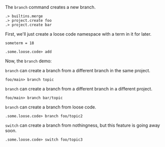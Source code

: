 The `branch` command creates a new branch.

```ucm:hide
.> builtins.merge
.> project.create foo
.> project.create bar
```

First, we'll just create a loose code namespace with a term in it for later.

```unison:hide
someterm = 18
```

```ucm
.some.loose.code> add
```

Now, the `branch` demo:

`branch` can create a branch from a different branch in the same project.

```ucm
foo/main> branch topic
```

`branch` can create a branch from a different branch in a different project.

```ucm
foo/main> branch bar/topic
```

`branch` can create a branch from loose code.

```ucm
.some.loose.code> branch foo/topic2
```

`switch` can create a branch from nothingness, but this feature is going away soon.

```ucm
.some.loose.code> switch foo/topic3
```
